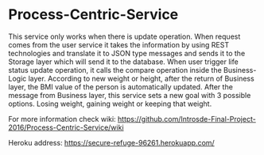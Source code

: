 # Process-Centric-Service

This service only works when there is update operation. When request comes from the user service it takes the information by using REST technologies and translate it to JSON type messages and sends it to the Storage layer which will send it to the database. When user trigger life status update operation, it calls the compare operation inside the Business-Logic layer. According to new weight or height,  after the return of Business layer, the BMI value of the person is automatically  updated. After the message from Business layer, this service sets a new goal with 3 possible options. Losing weight, gaining weight or keeping that weight.  

For more information check wiki: https://github.com/Introsde-Final-Project-2016/Process-Centric-Service/wiki

Heroku address: https://secure-refuge-96261.herokuapp.com/ 
